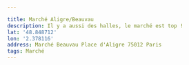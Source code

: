 ```yaml
---

title: Marché Aligre/Beauvau
description: Il y a aussi des halles, le marché est top !
lat: '48.848712'
lon: '2.378116'
address: Marché Beauvau Place d'Aligre 75012 Paris
tags: Marché
---
```

